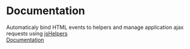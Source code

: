 # Documentation

Automaticaly bind HTML events to helpers and manage application ajax requests using [jsHelpers](https://github.com/corentin-begne/jsHelpers)  
[Documentation](http://corentin-begne.github.io/jsModels/)